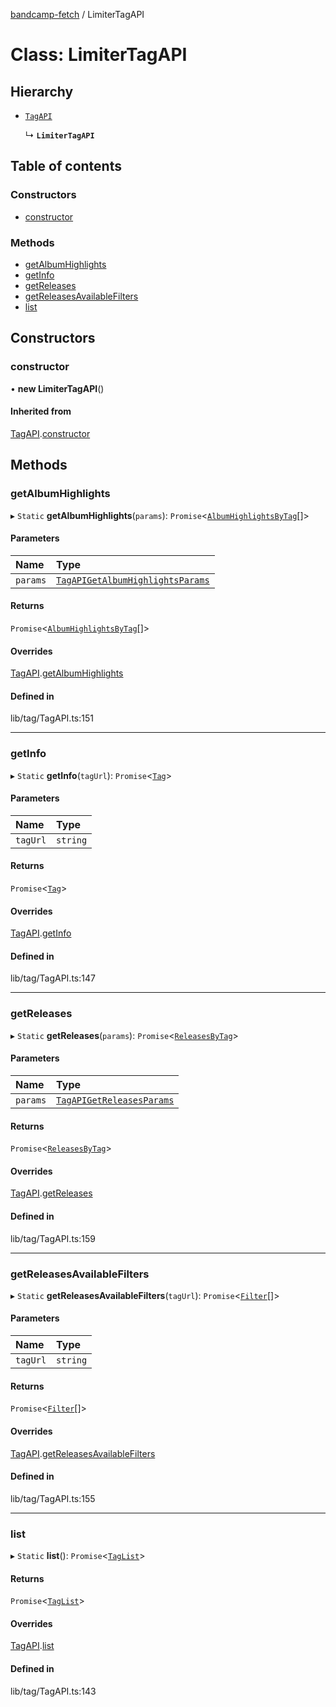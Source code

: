 [bandcamp-fetch](../README.md) / LimiterTagAPI

# Class: LimiterTagAPI

## Hierarchy

- [`TagAPI`](TagAPI.md)

  ↳ **`LimiterTagAPI`**

## Table of contents

### Constructors

- [constructor](LimiterTagAPI.md#constructor)

### Methods

- [getAlbumHighlights](LimiterTagAPI.md#getalbumhighlights)
- [getInfo](LimiterTagAPI.md#getinfo)
- [getReleases](LimiterTagAPI.md#getreleases)
- [getReleasesAvailableFilters](LimiterTagAPI.md#getreleasesavailablefilters)
- [list](LimiterTagAPI.md#list)

## Constructors

### constructor

• **new LimiterTagAPI**()

#### Inherited from

[TagAPI](TagAPI.md).[constructor](TagAPI.md#constructor)

## Methods

### getAlbumHighlights

▸ `Static` **getAlbumHighlights**(`params`): `Promise`<[`AlbumHighlightsByTag`](../interfaces/AlbumHighlightsByTag.md)[]\>

#### Parameters

| Name | Type |
| :------ | :------ |
| `params` | [`TagAPIGetAlbumHighlightsParams`](../interfaces/TagAPIGetAlbumHighlightsParams.md) |

#### Returns

`Promise`<[`AlbumHighlightsByTag`](../interfaces/AlbumHighlightsByTag.md)[]\>

#### Overrides

[TagAPI](TagAPI.md).[getAlbumHighlights](TagAPI.md#getalbumhighlights)

#### Defined in

lib/tag/TagAPI.ts:151

___

### getInfo

▸ `Static` **getInfo**(`tagUrl`): `Promise`<[`Tag`](../interfaces/Tag.md)\>

#### Parameters

| Name | Type |
| :------ | :------ |
| `tagUrl` | `string` |

#### Returns

`Promise`<[`Tag`](../interfaces/Tag.md)\>

#### Overrides

[TagAPI](TagAPI.md).[getInfo](TagAPI.md#getinfo)

#### Defined in

lib/tag/TagAPI.ts:147

___

### getReleases

▸ `Static` **getReleases**(`params`): `Promise`<[`ReleasesByTag`](../interfaces/ReleasesByTag-1.md)\>

#### Parameters

| Name | Type |
| :------ | :------ |
| `params` | [`TagAPIGetReleasesParams`](../interfaces/TagAPIGetReleasesParams.md) |

#### Returns

`Promise`<[`ReleasesByTag`](../interfaces/ReleasesByTag-1.md)\>

#### Overrides

[TagAPI](TagAPI.md).[getReleases](TagAPI.md#getreleases)

#### Defined in

lib/tag/TagAPI.ts:159

___

### getReleasesAvailableFilters

▸ `Static` **getReleasesAvailableFilters**(`tagUrl`): `Promise`<[`Filter`](../interfaces/ReleasesByTag.Filter.md)[]\>

#### Parameters

| Name | Type |
| :------ | :------ |
| `tagUrl` | `string` |

#### Returns

`Promise`<[`Filter`](../interfaces/ReleasesByTag.Filter.md)[]\>

#### Overrides

[TagAPI](TagAPI.md).[getReleasesAvailableFilters](TagAPI.md#getreleasesavailablefilters)

#### Defined in

lib/tag/TagAPI.ts:155

___

### list

▸ `Static` **list**(): `Promise`<[`TagList`](../interfaces/TagList.md)\>

#### Returns

`Promise`<[`TagList`](../interfaces/TagList.md)\>

#### Overrides

[TagAPI](TagAPI.md).[list](TagAPI.md#list)

#### Defined in

lib/tag/TagAPI.ts:143
